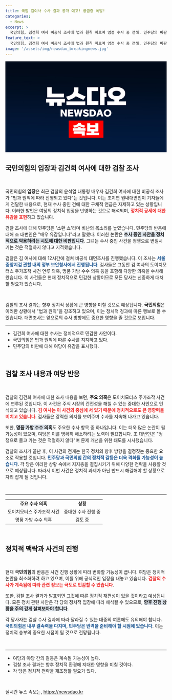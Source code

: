 ```yaml
---
title: 국힘 김여사 수사 결과 공개 예고! 궁금증 폭발!
categories:
  - News
excerpt: >
  국민의힘, 김건희 여사 비공식 조사에 법과 원칙 따르며 엄정 수사 중 전해. 민주당의 비판에 유감 표명하며 정치적 악용 경계. 검찰의 12시간 대면 조사 결과는? 클릭해 확인하세요!
feature_text: >
  국민의힘, 김건희 여사 비공식 조사에 법과 원칙 따르며 엄정 수사 중 전해. 민주당의 비판에 유감 표명하며 정치적 악용 경계. 검찰의 12시간 대면 조사 결과는? 클릭해 확인하세요!
image: '/assets/img/newsdao_breakingnews.jpg'
---
```


<p><img src="/assets/img/newsdao_breakingnews.jpg" alt="implanttips 속보" /></p>

<h2 data-ke-size="size26">국민의힘의 입장과 김건희 여사에 대한 검찰 조사</h2>

<p data-ke-size="size16">&nbsp;</p>

<p>국민의힘의 <b>입장</b>은 최근 검찰의 윤석열 대통령 배우자 김건희 여사에 대한 비공식 조사가 "법과 원칙에 따라 진행되고 있다"는 것입니다. 이는 조지연 원내대변인이 기자들에게 전달한 내용으로, 현재 수사 중인 건에 대한 구체적 언급은 자제하고 있는 상황입니다. 이러한 발언은 여당의 정치적 입장을 반영하는 것으로 해석되며, <b><span style="color: #ee2323;">정치적 공세에 대한 유감을 표현</span></b>하고 있습니다.</p>

<p>검찰 조사에 대해 민주당은 '소환 쇼'라며 비난의 목소리를 높였습니다. 민주당의 반응에 대해 조 대변인은 "매우 유감입니다"라고 말했다. 이러한 논란은 <b><span style="background-color: #21538527;">수사 중인 사안을 정치적으로 악용하려는 시도에 대한 비판입니다</span></b>. 그녀는 수사 중인 사건을 정쟁으로 변질시키는 것은 적절하지 않다고 지적했습니다. </p>

<p>검찰은 김 여사에 대해 12시간에 걸쳐 비공식 대면조사를 진행했습니다. 이 조사는 <b><span style="color: #1a5490;">서울중앙지검 관할 내의 정부 보안청사에서 진행됩니다</span></b>. 검사들은 그동안 김 여사의 도이치모터스 주가조작 사건 연루 의혹, 명품 가방 수수 의혹 등을 포함해 다양한 의혹을 수사해왔습니다. 이 사건들은 현재 정치적으로 민감한 상황이므로 모든 당사는 신중하게 대처할 필요가 있습니다.</p>

<p data-ke-size="size16">&nbsp;</p>

<p>검찰의 조사 결과는 향후 정치적 상황에 큰 영향을 미칠 것으로 예상됩니다. <b>국민의힘</b>은 이러한 상황에서 "법과 원칙"을 강조하고 있으며, 이는 정치적 경과에 따른 행보로 볼 수 있습니다. 대면조사는 앞으로의 수사 방향에도 중요한 영향을 줄 것으로 보입니다. </p>

<hr />

<ul>
<li>김건희 여사에 대한 수사는 정치적으로 민감한 사안이다.</li>
<li>국민의힘은 법과 원칙에 따른 수사를 지지하고 있다.</li>
<li>민주당의 비판에 대해 여당이 유감을 표시했다.</li>
</ul>

<p data-ke-size="size16">&nbsp;</p>

<h2 data-ke-size="size26">검찰 조사 내용과 여당 반응</h2>

<p data-ke-size="size16">&nbsp;</p>

<p>검찰의 김건희 여사에 대한 조사 내용을 보면, <b>주요 의혹</b>은 도이치모터스 주가조작 사건에 연루된 것입니다. 이 사건은 주식 시장의 건전성을 해칠 수 있는 중대한 사안으로 인식되고 있습니다. <b><span style="color: #ee2323;">김 여사는 이 사건의 중심에 서 있기 때문에 정치적으로도 큰 영향력을 미치고 있습니다</span></b>. 검사들은 강력한 의지를 보여주며 수사를 지속해 나가고 있습니다.</p>

<p>또한, <b><span style="background-color: #21538527;">명품 가방 수수 의혹</span></b>도 주요한 수사 항목 중 하나입니다. 이는 더욱 많은 논란이 될 가능성이 있으며, 여당은 이를 명확히 해소하려는 노력이 필요합니다. 조 대변인은 "정쟁으로 몰고 가는 것은 적절하지 않다"며 문제 개선을 위한 태도를 시사했습니다.</p>

<p>검찰의 조사가 끝난 후, 이 사건의 전개는 한국 정치의 향후 방향을 결정짓는 중요한 요소로 작용할 것입니다. <b><span style="color: #1a5490;">민주당과 국민의힘 간의 정치적 갈등은 더욱 격화될 가능성이 높습니다</span></b>. 각 당은 이러한 상황 속에서 지지층을 결집시키기 위해 다양한 전략을 사용할 것으로 예상됩니다. 따라서 이번 사건은 정치적 과제가 아닌 반드시 해결해야 할 상황으로 자리 잡게 될 것입니다.</p>

<p data-ke-size="size16">&nbsp;</p>

<hr />

<table>
<tr>
<td style="text-align: center; height: 17px;"><b>주요 수사 의혹</b></td>
<td style="text-align: center; height: 17px;"><b>상황</b></td>
</tr>
<tr>
<td style="text-align: center; height: 17px;">도이치모터스 주가조작 사건</td>
<td style="text-align: center; height: 17px;">중대한 수사 진행 중</td>
</tr>
<tr>
<td style="text-align: center; height: 17px;">명품 가방 수수 의혹</td>
<td style="text-align: center; height: 17px;">검토 중</td>
</tr>
</table>

<p data-ke-size="size16">&nbsp;</p>

<h2 data-ke-size="size26">정치적 맥락과 사건의 진행</h2>

<p data-ke-size="size16">&nbsp;</p>

<p>현재 <b>국민의힘</b>의 반응은 사건 진행 상황에 따라 변화할 가능성이 큽니다. 여당은 정치적 논란을 최소화하려 하고 있으며, 이를 위해 공식적인 입장을 내놓고 있습니다. <b><span style="color: #ee2323;">검찰의 수사가 계속됨에 따라 관련 정보는 극도로 민감할 수 있습니다</span></b>. </p>

<p>또한, 검찰 조사 결과가 발표되면 그것에 따른 정치적 재편성이 있을 것이라고 예상됩니다. 모든 정치 관련 사안은 각 당의 정치적 입장에 따라 해석될 수 있으므로, <b><span style="background-color: #21538527;">향후 진행 상황을 주의 깊게 살펴보아야 합니다</span></b>.  </p>

<p>각 당사자는 검찰 수사 결과에 따라 달라질 수 있는 대중의 여론에도 유의해야 합니다. <b><span style="color: #1a5490;">국민의힘은 내부 결속력을 다지며, 민주당은 반격을 준비해야 할 시점에 있습니다</span></b>. 이는 정치적 승부의 중요한 시점이 될 것으로 전망됩니다.</p>

<p data-ke-size="size16">&nbsp;</p>

<hr />

<ul>
<li>여당과 야당 간의 갈등은 계속될 가능성이 높다.</li>
<li>검찰 조사 결과는 향후 정치적 환경에 지대한 영향을 미칠 것이다.</li>
<li>각 당은 정치적 전략을 재조정할 필요가 있다.</li>
</ul>

<p data-ke-size="size16">&nbsp;</p>
실시간 뉴스 속보는, <a href="https://newsdao.kr" rel="dofollow">https://newsdao.kr</a>


